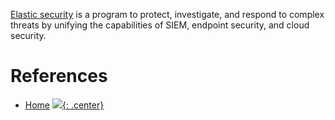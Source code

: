 [Elastic security](https://www.elastic.co/security) is a program to protect, investigate, and respond to complex threats by unifying the capabilities of SIEM, endpoint security, and cloud security.


# References

- [Home](https://www.elastic.co/security)
[![](not-by-ai.svg){: .center}](https://notbyai.fyi)
